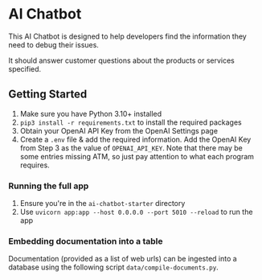 # AI Chatbot

This AI Chatbot is designed to help developers find the information they need to debug their issues.

It should answer customer questions about the products or services specified.

## Getting Started

1. Make sure you have Python 3.10+ installed
2. `pip3 install -r requirements.txt` to install the required packages
3. Obtain your OpenAI API Key from the OpenAI Settings page
4. Create a `.env` file & add the required information. Add the OpenAI Key from Step 3 as the value of `OPENAI_API_KEY`. Note that there may be some entries missing ATM, so just pay attention to what each program requires.

### Running the full app

1. Ensure you're in the `ai-chatbot-starter` directory
2. Use `uvicorn app:app --host 0.0.0.0 --port 5010 --reload` to run the app

### Embedding documentation into a table

Documentation (provided as a list of web urls) can be ingested into a database using the following script `data/compile-documents.py`.
